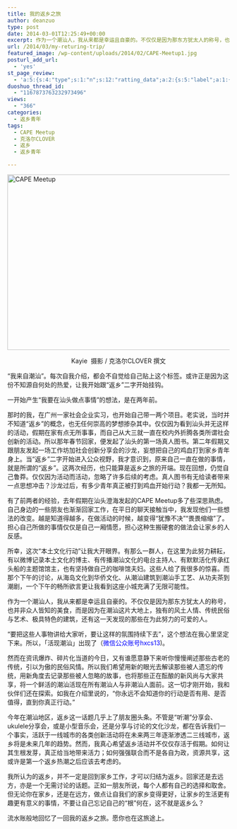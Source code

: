 ```yaml
---
title: 我的返乡之旅
author: deanzuo
type: post
date: 2014-03-01T12:25:49+00:00
excerpt: 作为一个潮汕人，我从来都是幸运且自豪的。不仅仅是因为那东方犹太人的称号，也并非众人皆知的美食，而是因为在潮汕这片大地上，独有的风土人情、传统民俗与艺术、极具特色的建筑，还有这一天发现的那些在为此努力的可爱的人。
url: /2014/03/my-returing-trip/
featured_image: /wp-content/uploads/2014/02/CAPE-Meetup1.jpg
posturl_add_url:
  - 'yes'
st_page_review:
  - 'a:5:{s:4:"type";s:1:"n";s:12:"ratting_data";a:2:{s:5:"label";a:1:{i:0;s:0:"";}s:5:"score";a:1:{i:0;s:1:"0";}}s:7:"postion";s:2:"tl";s:5:"title";s:0:"";s:11:"score_label";s:0:"";}'
duoshuo_thread_id:
  - "1167873763232973496"
views:
  - "366"
categories:
  - 返乡青年
tags:
  - CAPE Meetup
  - 克洛尔CLOVER
  - 返乡
  - 返乡青年

---
```

[<img class="wp-image-8426 alignnone" alt="CAPE Meetup" src="http://hicape.com/wp-content/uploads/2014/02/CAPE-Meetup1.jpg" width="600" height="397" srcset="http://hicape.com/wp-content/uploads/2014/02/CAPE-Meetup1.jpg 1000w, http://hicape.com/wp-content/uploads/2014/02/CAPE-Meetup1-300x198.jpg 300w" sizes="(max-width: 600px) 100vw, 600px" />][1]

<p align="center">
  Kayie  摄影 / 克洛尔CLOVER 撰文
</p>

“我来自潮汕”。每次自我介绍，都会不自觉给自己贴上这个标签。或许正是因为这份不知源自何处的热爱，让我开始跟“返乡”二字开始挂钩。

一开始产生“我要在汕头做点事情”的想法，是在两年前。

那时的我，在广州一家社会企业实习，也开始自己带一两个项目。老实说，当时并不知道“返乡”的概念，也无任何崇高的梦想掺杂其中。仅仅因为看到汕头并无这样的活动，假期在家有点无所事事，而自己从大三就一直在校内外折腾各类所谓社会创新的活动。所以那年春节回家，便发起了汕头的第一场真人图书。第二年假期又跟朋友发起一场工作坊加社会创新分享会的沙龙，妄想把自己的鸡血打到家乡青年身上。当“返乡”二字开始进入公众视野，我才意识到，原来自己一直在做的事情，就是所谓的“返乡”。这两次经历，也只能算是返乡之旅的开端。现在回想，仍觉自己鲁莽。仅仅因为活动而活动，忽略了许多后续的考虑。真人图书有无给读者带来一点思想冲击？沙龙过后，有多少青年真正被打到鸡血开始行动？我都一无所知。

有了前两者的经验，去年假期在汕头澄海发起的CAPE Meetup多了些深思熟虑。自己身边的一些朋友也渐渐回家工作，在平日的聊天接触当中，我发现他们一些想法的改变。越是知道得越多，在做活动的时候，越变得“犹豫不决”“畏畏缩缩”了。担心自己所做的事情仅仅是自己一厢情愿，担心这种生搬硬套的做法会让家乡的人反感。

所幸，这次“本土文化行动”让我大开眼界。有那么一群人，在这里为此努力耕耘，有以微博记录本土文化的博主、有传播潮汕文化的电台主持人、有默默活化传承红头船的主题馆馆主，也有坚持做自己的咖啡馆夫妇。这些人给了我很多的惊喜。而那个下午的讨论，从海岛文化到华侨文化、从潮汕建筑到潮汕手工艺、从功夫茶到潮剧，一个下午的畅所欲言更让我看到这座小城充满了无限可能性。

作为一个潮汕人，我从来都是幸运且自豪的。不仅仅是因为那东方犹太人的称号，也并非众人皆知的美食，而是因为在潮汕这片大地上，独有的风土人情、传统民俗与艺术、极具特色的建筑，还有这一天发现的那些在为此努力的可爱的人。

“要把这些人事物讲给大家听，要让这样的氛围持续下去”，这个想法在我心里坚定下来。所以，「活现潮汕」出现了（<span style="color: #0000ff;">微信公众账号hxcs13</span>)。

<p align="left">
  然而在资讯爆炸、碎片化当道的今日，又有谁愿意静下来听你慢慢阐述那些古老的传统，引以为傲的民俗风情。所以我们希望用新的眼光去解读那些被人遗忘的传统，用新角度去记录那些被人忽略的故事，也将那些正在酝酿的新风尚与大家共享，将一个鲜活的潮汕活现在所有潮汕人与非潮汕人面前。这一切才刚开始，我和伙伴们还在探索。如我在介绍里说的，“你永远不会知道你的行动是否有用、是否值得，直到你真正行动。”
</p>

<p align="left">
  今年在潮汕地区，返乡这一话题几乎上了朋友圈头条。不管是“听潮”分享会、ukulele分享会，或是小型音乐会，还是分享与讨论的文化沙龙，都在告诉我们一个事实，活跃于一线城市的各类创新活动将在未来两三年逐渐渗透二三线城市，返乡将是未来几年的趋势。然而，我真心希望返乡活动并不仅仅存活于假期。如何让其生根发芽，真正给当地带来活力；如何强强联合而不是各自为政，资源共享，这或许是第一个返乡热潮之后应该去考虑的。
</p>

<p align="left">
  我所认为的返乡，并不一定是回到家乡工作，才可以归结为返乡。回家还是去远方，亦是一个无需讨论的话题。正如一朋友所说，每个人都有自己的选择和取舍。但无论你在家乡，还是在远方，做点让自我们的家乡变得更好，让家乡的生活更有趣更有意义的事情，不要让自己忘记自己的“根”何在，这不就是返乡么？
</p>

<p align="left">
  流水账般地回忆了一回我的返乡之旅。愿你也在这旅途上。
</p>

 [1]: http://hicape.com/wp-content/uploads/2014/02/CAPE-Meetup1.jpg